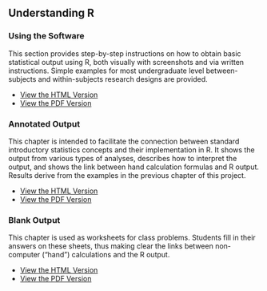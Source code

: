 ## Understanding R 

### Using the Software

This section provides step-by-step instructions on how to obtain basic statistical output using R, both visually with screenshots and via written instructions. Simple examples for most undergraduate level between-subjects and within-subjects research designs are provided.

- [View the HTML Version](./using-software/)
- [View the PDF Version]()

### Annotated Output

This chapter is intended to facilitate the connection between standard introductory statistics concepts and their implementation in R. It shows the output from various types of analyses, describes how to interpret the output, and shows the link between hand calculation formulas and R output. Results derive from the examples in the previous chapter of this project.

- [View the HTML Version](./annotated-output/)
- [View the PDF Version]()

### Blank Output

This chapter is used as worksheets for class problems. Students fill in their answers on these sheets, thus making clear the links between non-computer (“hand”) calculations and the R output.

- [View the HTML Version](./blank-output/)
- [View the PDF Version]()
